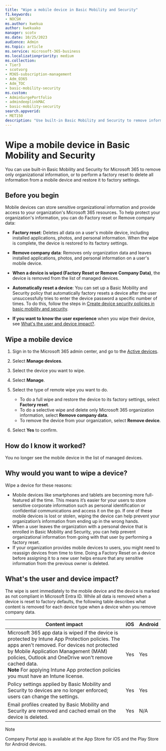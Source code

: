 ```yaml
---
title: "Wipe a mobile device in Basic Mobility and Security"
f1.keywords:
- NOCSH
ms.author: kwekua
author: kwekuako
manager: scotv
ms.date: 10/25/2023
audience: Admin
ms.topic: article
ms.service: microsoft-365-business
ms.localizationpriority: medium
ms.collection:
- Tier3
- scotvorg 
- M365-subscription-management
- Adm_O365
- Adm_TOC
- basic-mobility-security
ms.custom:
- AdminSurgePortfolio
- admindeeplinkMAC
- basic-mobility-security
search.appverid:
- MET150
description: "Use built-in Basic Mobility and Security to remove information from enrolled devices."
---
```


# Wipe a mobile device in Basic Mobility and Security

You can use built-in Basic Mobility and Security for Microsoft 365 to remove only organizational information, or to perform a factory reset to delete all information from a mobile device and restore it to factory settings.

## Before you begin

Mobile devices can store sensitive organizational information and provide access to your organization's Microsoft 365 resources. To help protect your organization's information, you can do Factory reset or Remove company data:

- **Factory reset**: Deletes all data on a user's mobile device, including installed applications, photos, and personal information. When the wipe is complete, the device is restored to its factory settings.

- **Remove company data**: Removes only organization data and leaves installed applications, photos, and personal information on a user's mobile device.

- **When a device is wiped (Factory Reset or Remove Company Data)**, the device is removed from the list of managed devices.

- **Automatically reset a device**: You can set up a Basic Mobility and Security policy that automatically factory resets a device after the user unsuccessfully tries to enter the device password a specific number of times. To do this, follow the steps in [Create device security policies in basic mobility and security](create-device-security-policies.md).

- **If you want to know the user experience** when you wipe their device, see [What's the user and device impact?](#whats-the-user-and-device-impact).

## Wipe a mobile device

1. Sign in to the Microsoft 365 admin center, and go to the [Active devices](https://admin.microsoft.com/Adminportal/Home?#/IntuneDevices/?isMifo=true).

1. Select **Manage devices**.

1. Select the device you want to wipe.

1. Select **Manage**.

1. Select the type of remote wipe you want to do.

    - To do a full wipe and restore the device to its factory settings, select **Factory reset**.
    - To do a selective wipe and delete only Microsoft 365 organization information, select **Remove company data**.
    - To remove the device from your organization, select **Remove device**.

1. Select **Yes** to confirm.

## How do I know it worked?

You no longer see the mobile device in the list of managed devices.

## Why would you want to wipe a device?

Wipe a device for these reasons:

- Mobile devices like smartphones and tablets are becoming more full-featured all the time. This means it’s easier for your users to store sensitive corporate information such as personal identification or confidential communications and access it on the go. If one of these mobile devices is lost or stolen, wiping the device can help prevent your organization’s information from ending up in the wrong hands.
- When a user leaves the organization with a personal device that is enrolled in Basic Mobility and Security, you can help prevent organizational information from going with that user by performing a factory reset.
- If your organization provides mobile devices to users, you might need to reassign devices from time to time. Doing a Factory Reset on a device before assigning it to a new user helps ensure that any sensitive information from the previous owner is deleted.

## What's the user and device impact?

The wipe is sent immediately to the mobile device and the device is marked as not compliant in Microsoft Entra ID. While all data is removed when a device is reset to factory defaults, the following table describes what content is removed for each device type when a device when you remove company data.

|Content impact|iOS|Android|
|---|---|---|
|Microsoft 365 app data is wiped if the device is protected by Intune App Protection policies. The apps aren't removed. For devices not protected by Mobile Application Management (MAM) policies, Outlook and OneDrive won't remove cached data.<br/>**Note** For applying Intune App protection policies you must have an Intune license.|Yes|Yes|
|Policy settings applied by Basic Mobility and Security to devices are no longer enforced; users can change the settings.|Yes|Yes|
|Email profiles created by Basic Mobility and Security are removed and cached email on the device is deleted.|Yes|N/A|

> [!NOTE]
> Company Portal app is available at the App Store for iOS and the Play Store for Android devices.
